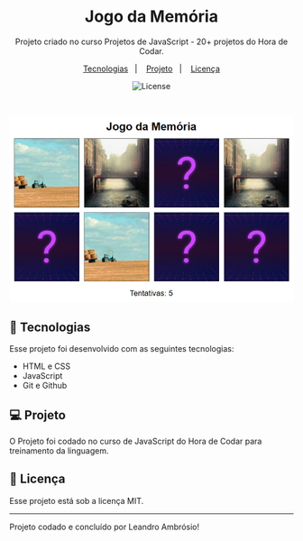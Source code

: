 <h1 align="center"> Jogo da Memória </h1>

<p align="center">
Projeto criado no curso Projetos de JavaScript - 20+ projetos do Hora de Codar.
</p>

<p align="center">
  <a href="#-tecnologias">Tecnologias</a>&nbsp;&nbsp;&nbsp;|&nbsp;&nbsp;&nbsp;
  <a href="#-projeto">Projeto</a>&nbsp;&nbsp;&nbsp;|&nbsp;&nbsp;&nbsp;
  <a href="#memo-licença">Licença</a>
</p>

<p align="center">
  <img alt="License" src="https://img.shields.io/static/v1?label=license&message=MIT&color=49AA26&labelColor=000000">
</p>

<br>

<p align="center">
  <img alt="projeto Gerador de QR Code" src=".github/pageScreen.png">
</p>

## 🚀 Tecnologias

Esse projeto foi desenvolvido com as seguintes tecnologias:

- HTML e CSS
- JavaScript
- Git e Github

## 💻 Projeto

O Projeto foi codado no curso de JavaScript do Hora de Codar para treinamento da linguagem.

## :memo: Licença

Esse projeto está sob a licença MIT.

---

Projeto codado e concluído por Leandro Ambrósio!
